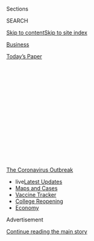 <div id="app">

<div>

<div>

<div>

<div class="NYTAppHideMasthead css-1q2w90k e1suatyy0">

<div class="section css-ui9rw0 e1suatyy2">

<div class="css-eph4ug er09x8g0">

<div class="css-6n7j50">

</div>

<span class="css-1dv1kvn">Sections</span>

<div class="css-10488qs">

<span class="css-1dv1kvn">SEARCH</span>

</div>

[Skip to content](#site-content)[Skip to site
index](#site-index)

</div>

<div id="masthead-section-label" class="css-1wr3we4 eaxe0e00">

[Business](https://www.nytimes.com/section/business)

</div>

<div class="css-10698na e1huz5gh0">

</div>

</div>

<div id="masthead-bar-one" class="section hasLinks css-15hmgas e1csuq9d3">

<div class="css-uqyvli e1csuq9d0">

</div>

<div class="css-1uqjmks e1csuq9d1">

</div>

<div class="css-9e9ivx">

[](https://myaccount.nytimes.com/auth/login?response_type=cookie&client_id=vi)

</div>

<div class="css-1bvtpon e1csuq9d2">

[Today’s
Paper](https://www.nytimes.com/section/todayspaper)

</div>

</div>

</div>

</div>

<div data-aria-hidden="false">

<div id="site-content" data-role="main">

<div>

<div class="css-1aor85t" style="opacity:0.000000001;z-index:-1;visibility:hidden">

<div class="css-1hqnpie">

<div class="css-epjblv">

<span class="css-17xtcya">[Business](/section/business)</span><span class="css-x15j1o">|</span><span class="css-fwqvlz">Corporate
Insiders Pocket $1 Billion in Rush for Coronavirus
Vaccine</span>

</div>

<div class="css-k008qs">

<div class="css-1iwv8en">

<span class="css-18z7m18"></span>

<div>

</div>

</div>

<span class="css-1n6z4y">https://nyti.ms/32UN9Hw</span>

<div class="css-1705lsu">

<div class="css-4xjgmj">

<div class="css-4skfbu" data-role="toolbar" data-aria-label="Social Media Share buttons, Save button, and Comments Panel with current comment count" data-testid="share-tools">

  - 
  - 
  - 
  - 
    
    <div class="css-6n7j50">
    
    </div>

  - 
  - 

</div>

</div>

</div>

</div>

</div>

</div>

<div id="NYT_TOP_BANNER_REGION" class="css-13pd83m">

<div>

<div id="styln-prism-menu-1592847958612" class="section interactive-content interactive-size-medium css-1edisqu">

<div class="css-17ih8de interactive-body">

<div id="scroll-container" class="css-1gj85ro">

[<span class="styln-title-wrap"><span class="css-1pje3qr">The
Coronavirus</span><span class="css-1pje3qr">
Outbreak</span></span>](https://www.nytimes.com/news-event/coronavirus?action=click&pgtype=Article&state=default&region=TOP_BANNER&context=storylines_menu)

  - <span class="css-kqxiym" data-emphasize="true">live</span>[Latest
    Updates](https://www.nytimes.com/2020/08/03/world/coronavirus-covid-19.html?action=click&pgtype=Article&state=default&region=TOP_BANNER&context=storylines_menu)
  - [Maps and
    Cases](https://www.nytimes.com/interactive/2020/us/coronavirus-us-cases.html?action=click&pgtype=Article&state=default&region=TOP_BANNER&context=storylines_menu)
  - [Vaccine
    Tracker](https://www.nytimes.com/interactive/2020/science/coronavirus-vaccine-tracker.html?action=click&pgtype=Article&state=default&region=TOP_BANNER&context=storylines_menu)
  - [College
    Reopening](https://www.nytimes.com/2020/08/02/us/covid-college-reopening.html?action=click&pgtype=Article&state=default&region=TOP_BANNER&context=storylines_menu)
  - [Economy](https://www.nytimes.com/live/2020/08/03/business/stock-market-today-coronavirus?action=click&pgtype=Article&state=default&region=TOP_BANNER&context=storylines_menu)

</div>

</div>

</div>

</div>

</div>

<div id="top-wrapper" class="css-1sy8kpn">

<div id="top-slug" class="css-l9onyx">

Advertisement

</div>

[Continue reading the main
story](#after-top)

<div class="ad top-wrapper" style="text-align:center;height:100%;display:block;min-height:250px">

<div id="top" class="place-ad" data-position="top" data-size-key="top">

</div>

</div>

<div id="after-top">

</div>

</div>

<div>

<div id="sponsor-wrapper" class="css-1hyfx7x">

<div id="sponsor-slug" class="css-19vbshk">

Supported by

</div>

[Continue reading the main
story](#after-sponsor)

<div id="sponsor" class="ad sponsor-wrapper" style="text-align:center;height:100%;display:block">

</div>

<div id="after-sponsor">

</div>

</div>

<div class="css-186x18t">

</div>

<div class="css-1vkm6nb ehdk2mb0">

# Corporate Insiders Pocket $1 Billion in Rush for Coronavirus Vaccine

</div>

Well-timed stock bets have generated big profits for senior executives
and board members at companies developing vaccines and treatments.

<div class="css-79elbk" data-testid="photoviewer-wrapper">

<div class="css-z3e15g" data-testid="photoviewer-wrapper-hidden">

</div>

<div class="css-1a48zt4 ehw59r15" data-testid="photoviewer-children">

![<span class="css-16f3y1r e13ogyst0" data-aria-hidden="true">A trial of
a potential coronavirus vaccine announced by Moderna in January. Since
then, Moderna insiders have sold shares totaling about $248
million.</span><span class="css-cnj6d5 e1z0qqy90" itemprop="copyrightHolder"><span class="css-1ly73wi e1tej78p0">Credit...</span><span><span>Ted
S. Warren/Associated
Press</span></span></span>](https://static01.nyt.com/images/2020/07/26/business/26Virus-Vaccine-Payday-shot/merlin_174630441_1f65a11a-cfd7-48ef-9c5c-8454b39c7e17-articleLarge.jpg?quality=75&auto=webp&disable=upscale)

</div>

</div>

<div class="css-18e8msd">

<div class="css-vp77d3 epjyd6m0">

<div class="css-1baulvz">

By [<span class="css-1baulvz" itemprop="name">David
Gelles</span>](https://www.nytimes.com/by/david-gelles) and
[<span class="css-1baulvz last-byline" itemprop="name">Jesse
Drucker</span>](https://www.nytimes.com/by/jesse-drucker)

</div>

</div>

  - 
    
    <div class="css-ld3wwf e16638kd2">
    
    July 25,
    2020
    
    </div>

  - 
    
    <div class="css-4xjgmj">
    
    <div class="css-d8bdto" data-role="toolbar" data-aria-label="Social Media Share buttons, Save button, and Comments Panel with current comment count" data-testid="share-tools">
    
      - 
      - 
      - 
      - 
        
        <div class="css-6n7j50">
        
        </div>
    
      - 
      - 
    
    </div>
    
    </div>

</div>

</div>

<div class="section meteredContent css-1r7ky0e" name="articleBody" itemprop="articleBody">

<div class="css-1fanzo5 StoryBodyCompanionColumn">

<div class="css-53u6y8">

On June 26, a small South San Francisco company called Vaxart made a
surprise announcement: A coronavirus vaccine it was working on had been
selected by the U.S. government to be part of Operation Warp Speed, the
flagship federal initiative to quickly develop drugs to combat Covid-19.

Vaxart’s shares soared. Company insiders, who weeks earlier had received
stock options worth a few million dollars, saw the value of those awards
increase sixfold. And a hedge fund that partly controlled the company
walked away with more than $200 million in instant profits.

The race is on to develop a coronavirus vaccine, and some companies and
investors are betting that the winners stand to earn vast profits from
selling hundreds of millions — or even billions — of doses to a
desperate public.

Across the pharmaceutical and medical industries, senior executives and
board members are capitalizing on that dynamic.

</div>

</div>

<div class="css-1fanzo5 StoryBodyCompanionColumn">

<div class="css-53u6y8">

They are making millions of dollars after announcing positive
developments, including support from the government, in their efforts to
fight Covid-19. After such announcements, insiders from at least 11
companies — most of them smaller firms whose fortunes often hinge on the
success or failure of a single drug — have sold shares worth well over
$1 billion since March, according to figures compiled for The New York
Times by Equilar, a data provider.

In some cases, company insiders are profiting from regularly scheduled
compensation or automatic stock trades. But in other situations, senior
officials appear to be pouncing on opportunities to cash out while their
stock prices are sky high. And some companies have awarded stock options
to executives shortly before market-moving announcements about their
vaccine progress.

The sudden windfalls highlight the powerful financial incentives for
company officials to generate positive headlines in [the race for
coronavirus vaccines and
treatments](https://www.nytimes.com/interactive/2020/science/coronavirus-vaccine-tracker.html),
even if the drugs might never pan out.

Some companies are attracting government scrutiny for potentially using
their associations with Operation Warp Speed as marketing ploys.

For example, the headline on Vaxart’s news release declared: “Vaxart’s
Covid-19 Vaccine Selected for the U.S. Government’s Operation Warp
Speed.” But the reality is more complex.

</div>

</div>

<div class="css-1fanzo5 StoryBodyCompanionColumn">

<div class="css-53u6y8">

Vaxart’s vaccine candidate was included in a trial on primates that a
federal agency was organizing in conjunction with Operation Warp Speed.
But Vaxart is not among the companies selected to receive significant
financial support from Warp Speed to produce hundreds of millions of
vaccine doses.

“The U.S. Department of Health and Human Services has entered into
funding agreements with certain vaccine manufacturers, and we are
negotiating with others. Neither is the case with Vaxart,” said Michael
R. Caputo, the department’s assistant secretary for public affairs.
“Vaxart’s vaccine candidate was selected to participate in preliminary
U.S. government studies to determine potential areas for possible
Operation Warp Speed partnership and support. At this time, those
studies are ongoing, and no determinations have been
made.”

<div id="NYT_MAIN_CONTENT_1_REGION" class="css-9tf9ac">

<div>

<div id="styln-covid-updates-markets" class="section interactive-content interactive-size-medium css-1ftcdic">

<div class="css-17ih8de interactive-body">

<div id="styln-briefing-block">

<div class="briefing-block-header-section">

# [Latest Updates: Economy](https://www.nytimes.com/live/2020/08/03/business/stock-market-today-coronavirus?action=click&pgtype=Article&state=default&region=MAIN_CONTENT_1&context=storylines_live_updates)

</div>

<div class="briefing-block-lb-items">

<div class="briefing-block-update-time">

[9h
ago](https://www.nytimes.com/live/2020/08/03/business/stock-market-today-coronavirus?action=click&pgtype=Article&state=default&region=MAIN_CONTENT_1&context=storylines_live_updates#the-chicago-fed-president-says-its-up-to-congress-to-save-the-economy)

</div>

<div>

[The Chicago Fed president says it’s up to Congress to save the
economy.](https://www.nytimes.com/live/2020/08/03/business/stock-market-today-coronavirus?action=click&pgtype=Article&state=default&region=MAIN_CONTENT_1&context=storylines_live_updates#the-chicago-fed-president-says-its-up-to-congress-to-save-the-economy)

</div>

<div class="briefing-block-update-time">

[10h
ago](https://www.nytimes.com/live/2020/08/03/business/stock-market-today-coronavirus?action=click&pgtype=Article&state=default&region=MAIN_CONTENT_1&context=storylines_live_updates#faa-says-boeing-has-effectively-mitigated-defects-in-the-737-max)

</div>

<div>

[F.A.A. says Boeing has ‘effectively mitigated’ defects in the 737
Max.](https://www.nytimes.com/live/2020/08/03/business/stock-market-today-coronavirus?action=click&pgtype=Article&state=default&region=MAIN_CONTENT_1&context=storylines_live_updates#faa-says-boeing-has-effectively-mitigated-defects-in-the-737-max)

</div>

<div class="briefing-block-update-time">

[13h
ago](https://www.nytimes.com/live/2020/08/03/business/stock-market-today-coronavirus?action=click&pgtype=Article&state=default&region=MAIN_CONTENT_1&context=storylines_live_updates#small-businesses-got-emergency-loans-but-not-what-they-expected)

</div>

<div>

[Small businesses got emergency loans, but not what they
expected.](https://www.nytimes.com/live/2020/08/03/business/stock-market-today-coronavirus?action=click&pgtype=Article&state=default&region=MAIN_CONTENT_1&context=storylines_live_updates#small-businesses-got-emergency-loans-but-not-what-they-expected)

</div>

</div>

<div class="briefing-block-footer">

<div class="briefing-block-footer-meta">

[See more
updates](https://www.nytimes.com/live/2020/08/03/business/stock-market-today-coronavirus?action=click&pgtype=Article&state=default&region=MAIN_CONTENT_1&context=storylines_live_updates)

</div>

<div class="briefing-block-briefinglinks">

<span>More live coverage:</span>
[Global](https://www.nytimes.com/2020/08/03/world/coronavirus-covid-19.html?action=click&pgtype=Article&state=default&region=MAIN_CONTENT_1&context=storylines_live_updates)

</div>

</div>

</div>

</div>

</div>

</div>

</div>

Some officials at the Department of Health and Human Services have grown
concerned about whether companies including Vaxart are trying to inflate
their stock prices by exaggerating their roles in Warp Speed, a senior
Trump administration official said. The department has relayed those
concerns to the Securities and Exchange Commission, said the official,
who spoke on the condition of anonymity.

It isn’t clear if the commission is looking into the matter. An S.E.C.
spokeswoman declined to comment.

</div>

</div>

<div class="css-79elbk" data-testid="photoviewer-wrapper">

<div class="css-z3e15g" data-testid="photoviewer-wrapper-hidden">

</div>

<div class="css-1a48zt4 ehw59r15" data-testid="photoviewer-children">

![<span class="css-16f3y1r e13ogyst0" data-aria-hidden="true">Andrei
Floroiu, the chief executive of Vaxart, received stock options worth
about $4.3 million in June. A month later, they were worth more than $28
million.</span><span class="css-cnj6d5 e1z0qqy90" itemprop="copyrightHolder"><span class="css-1ly73wi e1tej78p0">Credit...</span><span>Will
Ragozzino/Patrick
McMullan</span></span>](https://static01.nyt.com/images/2020/07/26/business/26Virus-Vaccine-payday-floroiu/26Virus-Vaccine-payday-floroiu-articleLarge.jpg?quality=75&auto=webp&disable=upscale)

</div>

</div>

<div class="css-1fanzo5 StoryBodyCompanionColumn">

<div class="css-53u6y8">

“Vaxart abides by good corporate governance guidelines and policies and
makes decisions in accordance with the best interests of the company and
its shareholders,” Vaxart’s chief executive, Andrei Floroiu, said in a
statement on Friday. Referring to Operation Warp Speed, he added, “We
believe that Vaxart’s Covid-19 vaccine is the most exciting one in
O.W.S. because it is the only oral vaccine (a pill) in O.W.S.”

Well-timed stock transactions are generally legal. But investors and
corporate governance experts say they can create the appearance that
executives are profiting from inside information, and could erode public
confidence in the pharmaceutical industry when the world is looking to
these companies to cure Covid-19.

</div>

</div>

<div class="css-1fanzo5 StoryBodyCompanionColumn">

<div class="css-53u6y8">

“It is inappropriate for drug company executives to cash in on a
crisis,” said Ben Wakana, executive director of Patients for
Affordable Drugs, a nonprofit advocacy group. “Every day, Americans wake
up and make sacrifices during this pandemic. Drug companies see this as
a payday.”

Executives at a long list of companies have reaped seven- or
eight-figure profits thanks to their work on coronavirus vaccines and
treatments.

Shares of Regeneron, a biotech company in Tarrytown, N.Y., have climbed
nearly 80 percent since early February, when it announced a
collaboration with the Department of Health and Human Services to
develop a Covid-19 treatment. Since then, the company’s top executives
and board members have sold nearly $700 million in stock. The chief
executive, Leonard Schleifer, sold $178 million of shares on a single
day in May.

Alexandra Bowie, a spokeswoman for Regeneron, said most of those sales
had been scheduled in advance through programs that automatically sell
executives’ shares if the stock hits a certain price.

Moderna, a 10-year-old vaccine developer based in Cambridge, Mass., that
has never brought a product to market, announced in late January that it
was working on a coronavirus vaccine. It has issued a stream of news
releases hailing its vaccine progress, and its stock has more than
tripled, giving the company a market value of almost $30 billion.

Moderna insiders have sold about $248 million of shares since that
January announcement, most of it after the company [was selected in
April](https://investors.modernatx.com/news-releases/news-release-details/moderna-announces-award-us-government-agency-barda-483-million)
to receive federal funding to support its vaccine
efforts.

</div>

</div>

<div class="css-79elbk" data-testid="photoviewer-wrapper">

<div class="css-z3e15g" data-testid="photoviewer-wrapper-hidden">

</div>

<div class="css-1a48zt4 ehw59r15" data-testid="photoviewer-children">

<div class="css-1xdhyk6 erfvjey0">

<span class="css-1ly73wi e1tej78p0">Image</span>

<div class="css-zjzyr8">

<div data-testid="lazyimage-container" style="height:257.77777777777777px">

</div>

</div>

</div>

<span class="css-16f3y1r e13ogyst0" data-aria-hidden="true">The stock of
Moderna, which has its headquarters in Cambridge, Mass., has more than
tripled during its work on a
vaccine. </span><span class="css-cnj6d5 e1z0qqy90" itemprop="copyrightHolder"><span class="css-1ly73wi e1tej78p0">Credit...</span><span>Adam
Glanzman/Bloomberg</span></span>

</div>

</div>

<div class="css-1fanzo5 StoryBodyCompanionColumn">

<div class="css-53u6y8">

While some of those sales were scheduled in advance, others were more
spur of the moment. Flagship Ventures, an investment fund run by the
company’s founder and chairman, Noubar Afeyan, sold more than $68
million worth of Moderna shares on May 21. Those transactions were not
scheduled in advance, according to securities filings.

</div>

</div>

<div class="css-1fanzo5 StoryBodyCompanionColumn">

<div class="css-53u6y8">

Executives and board members at Luminex, Quidel and Emergent
BioSolutions have sold shares worth a combined $85 million after
announcing they were working on vaccines, treatments or testing
solutions.

At other companies, executives and board members received large grants
of stock options shortly before the companies announced good news that
lifted the value of those options.

Novavax, [a
drugmaker](https://www.nytimes.com/2020/07/16/health/coronavirus-vaccine-novavax.html)
in Gaithersburg, Md., began working on a vaccine early this year. This
spring, the company reported promising preliminary test results and a
[$1.6 billion
deal](https://www.nytimes.com/2020/07/07/health/novavax-coronavirus-vaccine-warp-speed.html)
with the Trump administration.

In April, with its shares below $24, Novavax issued a batch of new stock
awards to all its employees “in acknowledgment of the extraordinary work
of our employees to implement a new vaccine program.” Four senior
executives, including the chief executive, Stanley Erck, received stock
options that were worth less than $20 million at the time.

Since then, Novavax’s stock has rocketed to more than $130 a share. At
least on paper, the four executives’ stock options are worth more than
$100 million.

So long as the company hits a milestone with its vaccine testing, which
it is expected to achieve soon, the executives will be able to use the
options to buy discounted Novavax shares as early as next year,
regardless of whether the company develops a successful vaccine.

</div>

</div>

<div class="css-1fanzo5 StoryBodyCompanionColumn">

<div class="css-53u6y8">

Silvia Taylor, a Novavax spokeswoman, said the stock awards were
designed “to incentivize and retain our employees during this critical
time.” She added that “there is no guarantee they will retain their
value.”

Two other drugmakers, Translate Bio and Inovio, awarded large batches of
stock options to executives and board members shortly before they
announced progress on their coronavirus vaccines, sending shares higher.
Representatives of the companies said the options were regularly
scheduled annual grants.

Vaxart, though, is where the most money was made the fastest.

At the start of the year, its shares were around 35 cents. Then in late
January, Vaxart began working on an orally administered coronavirus
vaccine, and its shares started rising.

Vaxart’s largest shareholder was a New York hedge fund, Armistice
Capital, which last year acquired nearly two-thirds of the company’s
shares. Two Armistice executives, including the hedge fund’s founder,
Steven Boyd,
[joined](https://investors.vaxart.com/news-releases/news-release-details/vaxart-inc-announces-changes-its-board-directors)
Vaxart’s board of directors. The hedge fund also purchased rights, known
as warrants, to buy 21 million more Vaxart shares at some point in the
future for as little as 30 cents
each.

</div>

</div>

<div class="css-79elbk" data-testid="photoviewer-wrapper">

<div class="css-z3e15g" data-testid="photoviewer-wrapper-hidden">

</div>

<div class="css-1a48zt4 ehw59r15" data-testid="photoviewer-children">

<div class="css-1xdhyk6 erfvjey0">

<span class="css-1ly73wi e1tej78p0">Image</span>

<div class="css-zjzyr8">

<div data-testid="lazyimage-container" style="height:257.77777777777777px">

</div>

</div>

</div>

<span class="css-16f3y1r e13ogyst0" data-aria-hidden="true">Selling
Vaxart stock made more than $197 million in profit for Armistice
Capital, a hedge fund that owned two-thirds of the company’s
shares.</span><span class="css-cnj6d5 e1z0qqy90" itemprop="copyrightHolder"><span class="css-1ly73wi e1tej78p0">Credit...</span><span>
Rafael Henrique/Getty Images</span></span>

</div>

</div>

<div class="css-1fanzo5 StoryBodyCompanionColumn">

<div class="css-53u6y8">

Vaxart has never brought a vaccine to market. It has just 15 employees.
But throughout the spring, Vaxart announced positive preliminary data
for its vaccine, along with a partnership with a company that could
manufacture it. By late April, with investors sensing the potential for
big profits, the company’s shares had reached $3.66 — a tenfold increase
from January.

On June 8, Vaxart changed the terms of its warrants agreement with
Armistice, making it easier for the hedge fund to rapidly acquire the 21
million shares, rather than having to buy and sell in smaller batches.

</div>

</div>

<div class="css-1fanzo5 StoryBodyCompanionColumn">

<div class="css-53u6y8">

One week later, Vaxart announced that its chief executive was stepping
down, though he would remain chairman. The new C.E.O., Mr. Floroiu, had
previously worked with Mr. Boyd, Armistice’s founder, at the hedge fund
and the consulting firm McKinsey.

On June 25, Vaxart announced that it had signed a letter of intent with
another company that might help it mass-produce a coronavirus vaccine.
Vaxart’s shares nearly doubled that day.

The next day, Vaxart issued its news release saying it had been
[selected](https://investors.vaxart.com/news-releases/news-release-details/vaxarts-covid-19-vaccine-selected-us-governments-operation-warp)
for Operation Warp Speed. Its shares instantly doubled again, at one
pointing hitting $14, their highest level in years.

“We are very pleased to be one of the few companies selected by
Operation Warp Speed, and that ours is the only oral vaccine being
evaluated,” Mr. Floroiu said.

Armistice took advantage of the stock’s exponential increase — at that
point up more than 3,600 percent since January. On June 26, a Friday,
and the next Monday, the hedge fund exercised its warrants to buy nearly
21 million Vaxart shares for either 30 cents or $1.10 a share —
purchases it would not have been able to make as quickly had its
agreement with Vaxart not been modified weeks earlier.

Armistice then immediately sold the shares at prices from $6.58 to
$12.89 a share, according to securities filings. The hedge fund’s
profits were immense: more than $197 million.

“It looks like the warrants may have been reconfigured at a time when
they knew good news was coming,” said Robert Daines, a professor at
Stanford Law School who is an expert on corporate governance. “That’s a
valuable change, made right as the company’s stock price was about to
rise.”

</div>

</div>

<div class="css-1fanzo5 StoryBodyCompanionColumn">

<div class="css-53u6y8">

At the same time, the hedge fund also unloaded some of the Vaxart shares
it had previously bought, notching tens of millions of dollars in
additional profits.

By the end of that Monday, June 29, Armistice had sold almost all of its
Vaxart shares.

Mr. Boyd and Armistice declined to comment.

Mr. Floroiu said the change to the Armistice agreement “was in the best
interests of Vaxart and its stockholders” and helped it raise money to
work on the Covid-19 vaccine.

He and other Vaxart board members also were positioned for big personal
profits. When he became chief executive in mid-June, Mr. Floroiu
received stock options that were worth about $4.3 million. A month
later, those options were worth more than $28 million.

Normally when companies issue stock options to executives, the options
can’t be exercised for months or years. Because of the unusual terms and
the run-up in Vaxart’s stock price, most of Mr. Floroiu’s can be cashed
in now.

Vaxart’s board members also received large grants of stock options,
giving them the right to buy shares in the company at prices well below
where the stock is now trading. The higher the shares fly, the bigger
the profits.

“Vaxart is disrupting the vaccine world,” Mr. Floroiu boasted during a
virtual investor conference on Thursday. He added that his impression
was that “it’s OK to make a profit from Covid vaccines, as long as
you’re not profiteering.”

Noah Weiland contributed reporting.

</div>

</div>

</div>

<div>

</div>

<div>

</div>

<div>

</div>

<div>

<div id="bottom-wrapper" class="css-1ede5it">

<div id="bottom-slug" class="css-l9onyx">

Advertisement

</div>

[Continue reading the main
story](#after-bottom)

<div id="bottom" class="ad bottom-wrapper" style="text-align:center;height:100%;display:block;min-height:90px">

</div>

<div id="after-bottom">

</div>

</div>

</div>

</div>

</div>

## Site Index

<div>

</div>

## Site Information Navigation

  - [© <span>2020</span> <span>The New York Times
    Company</span>](https://help.nytimes.com/hc/en-us/articles/115014792127-Copyright-notice)

<!-- end list -->

  - [NYTCo](https://www.nytco.com/)
  - [Contact
    Us](https://help.nytimes.com/hc/en-us/articles/115015385887-Contact-Us)
  - [Work with us](https://www.nytco.com/careers/)
  - [Advertise](https://nytmediakit.com/)
  - [T Brand Studio](http://www.tbrandstudio.com/)
  - [Your Ad
    Choices](https://www.nytimes.com/privacy/cookie-policy#how-do-i-manage-trackers)
  - [Privacy](https://www.nytimes.com/privacy)
  - [Terms of
    Service](https://help.nytimes.com/hc/en-us/articles/115014893428-Terms-of-service)
  - [Terms of
    Sale](https://help.nytimes.com/hc/en-us/articles/115014893968-Terms-of-sale)
  - [Site
    Map](https://spiderbites.nytimes.com)
  - [Help](https://help.nytimes.com/hc/en-us)
  - [Subscriptions](https://www.nytimes.com/subscription?campaignId=37WXW)

</div>

</div>

</div>

</div>
